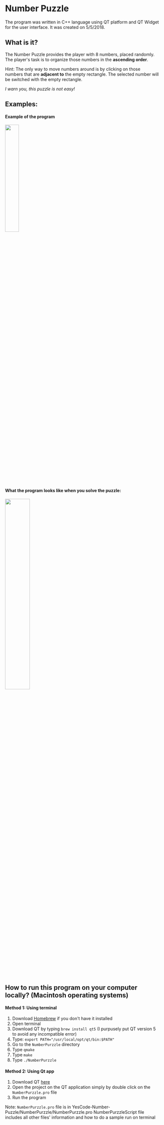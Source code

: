 # Number Puzzle
The program was written in C++ language using QT platform and QT Widget for the user interface. It was created on 5/5/2018.

## What is it?
The Number Puzzle provides the player with 8 numbers, placed randomly. The player's task is to organize those numbers in the **ascending order**. 

Hint: The only way to move numbers around is by clicking on those numbers that are **adjacent to** the empty rectangle. The selected number will be switched with the empty rectangle. 

*I warn you, this puzzle is not easy!*

## Examples:

#### Example of the program

<img src="https://github.com/tphuong141607/YesCode-Number-Puzzle/blob/master/ProgramExample.png" width="30%">

#### What the program looks like when you solve the puzzle:

<img src="https://github.com/tphuong141607/YesCode-Number-Puzzle/blob/master/Example%20when%20puzzle%20solved.png" width="40%">

## How to run this program on your computer locally? (Macintosh operating systems)
#### Method 1: Using terminal
1. Download [Homebrew](https://brew.sh/) if you don't have it installed
2. Open terminal
3. Download QT by typing `brew install qt5` (I purpusely put QT version 5 to avoid any incompatible error) 
3. Type: `export PATH="/usr/local/opt/qt/bin:$PATH"`
5. Go to the `NumberPurzzle` directory
6. Type `qmake`
7. Type `make`
8. Type `./NumberPurzzle`

#### Method 2: Using Qt app
1. Download QT [here](https://www.qt.io/download)
2. Open the project on the QT application simply by double click on the `NumberPurzzle.pro` file
3. Run the program

Note: `NumberPurzzle.pro` file is in YesCode-Number-Puzzle/NumberPurzzle/NumberPurzzle.pro
NumberPurzzleScript file includes all other files' information and how to do a sample run on terminal
